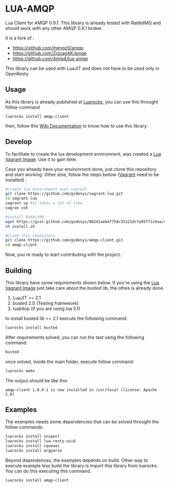 # LUA-AMQP

Lua Client for AMQP 0.9.1. This library is already tested with RabbitMQ and should work with any other AMQP 0.9.1 broker.

It is a fork of : 

* https://github.com/mengz0/amqp
* https://github.com/ZigzagAK/amqp
* https://github.com/4mig4/lua-amqp

This library can be used with LuaJIT and does not have to be used only in OpenResty.

## Usage

As this library is already published at [Luarocks](https://luarocks.org), you can use this throught follow command

    luarocks install amqp-client

then, follow this [Wiki Documentation](https://github.com/gsdenys/amqp-client/wiki) to know how to use this library.

## Develop

To facilitate to create the lua development environment, was created a [Lua Vagrant Image](https://github.com/gsdenys/vagrant-lua). Use it to gain time.

Case you already have your environment done, just clone this repository and start working. Other else, follow the steps bellow ([Vagrant](https://www.vagrantup.com) need to be installed) :

```sh
#create lua environment over vagrant
git clone https://github.com/gsdenys/vagrant-lua.git
cd vagrant-lua
vagrant up #it takes a lot of time 
vagran ssh

#install RabbitMQ
wget https://gist.github.com/gsdenys/882d1aeb4f754c35121dcfa05ff1c6aa/raw/47f44dfd43ae7a06b64b2011d0406951fd25bbd2/install-rabbitmq-ubuntu-18.sh -O install.sh
sh install.sh

#Clone this repository
git clone https://github.com/gsdenys/amqp-client.git
cd amqp-client
```
Now, you`re ready to start contributing with the project.

## Building

This library have some requirements shown below. If you're using the [Lua Vagrant Image](https://github.com/gsdenys/vagrant-lua) just take care about the busted lib, the othes is already done.

1. LuaJIT >= 2.1 
2. busted 2.0 (Testing framework)
3. luabitop (if you are using lua 5.1)

to install busted lib >= 2.1 execute the following command:

```sh
luarocks install busted
```

After requirements solved, you can run the test using the following command:

```sh
busted
```

once solved, inside the main folder, execute follow command:

```sh
luarocks make
```

The output should be like this:

    amqp-client 1.0.0-1 is now installed in /usr/local (license: Apache 2.0)

## Examples

The examples needs some dependencies that can be solved throught the follow commands:

```sh
luarocks install inspect
luarocks install lua-resty-uuid
luarocks install cqueues
luarocks install argparse
```

Beyond dependences, the examples depends on build. Other way to execute example less build the library is import this library from luarocks. You can do this executing this command.

 ```sh
 luarocks install amqp-client
 ```   